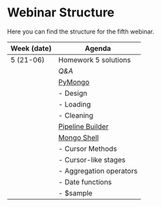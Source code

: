 # Webinar Structure
Here you can find the structure for the fifth webinar. 

| **Week (date)** | **Agenda**                                           |
|-----------------|------------------------------------------------------|
| 5 (21-06)       | Homework 5 solutions                                 | 
|                 | _Q&A_                                                |
|                 | [PyMongo](https://pymongo.readthedocs.io/en/stable/) |
|                 | - Design                                             |
|                 | - Loading                                            |
|                 | - Cleaning                                           |
|                 | [Pipeline Builder](https://docs.mongodb.com/compass/current/aggregation-pipeline-builder/)|
|                 | [Mongo Shell](https://docs.mongodb.com/manual/mongo/)|
|                 | - Cursor Methods                                     |
|                 | - Cursor-like stages                                 |
|                 | - Aggregation operators                              |
|                 | - Date functions                                     |
|                 | - $sample                                            |